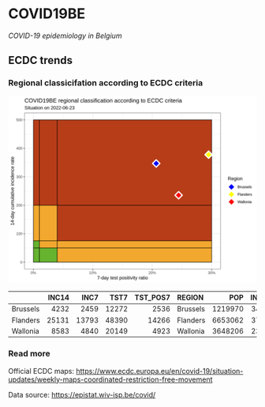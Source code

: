 
# COVID19BE

*COVID-19 epidemiology in Belgium*

## ECDC trends

### Regional classicifation according to ECDC criteria

![](COVID9BE-ecdc-trend.png)

|          | INC14 |  INC7 |  TST7 | TST\_POS7 | REGION   |     POP | INC14\_RT |       PR7 |        GR |
| :------- | ----: | ----: | ----: | --------: | :------- | ------: | --------: | --------: | --------: |
| Brussels |  4232 |  2459 | 12272 |      2536 | Brussels | 1219970 |  346.8938 | 0.2066493 | 0.3869148 |
| Flanders | 25131 | 13793 | 48390 |     14266 | Flanders | 6653062 |  377.7358 | 0.2948130 | 0.2165285 |
| Wallonia |  8583 |  4840 | 20149 |      4923 | Wallonia | 3648206 |  235.2663 | 0.2443297 | 0.2930804 |

### Read more

Official ECDC maps:
<https://www.ecdc.europa.eu/en/covid-19/situation-updates/weekly-maps-coordinated-restriction-free-movement>

Data source: <https://epistat.wiv-isp.be/covid/>
